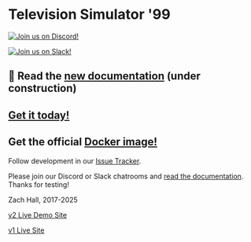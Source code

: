 # Television Simulator '99

[![Join us on Discord!](https://img.shields.io/badge/join_the_community-on_discord-purple)](https://discord.com/invite/GkVG5yzYe3)

[![Join us on Slack!](https://img.shields.io/badge/join_the_community-on_slack-blue)](https://join.slack.com/t/greenhillplaza/shared_invite/zt-2dq8mx6sm-3YnobHETTmxUNE02TOSPRg)

## 📝 Read the [new documentation](https://docs.tvs.gcpw.art/) (under construction)

## [Get it today!](https://github.com/zshall/program-guide/releases)

## Get the official [Docker image!](https://hub.docker.com/r/zshall/television-simulator)

Follow development in our [Issue Tracker](https://greenhillplaza.notion.site/Development-Issue-Tracker-4882ca79625948f0af4291d1557dc220).

Please join our Discord or Slack chatrooms and [read the documentation](https://greenhillplaza.notion.site/Television-Simulator-99-c28584f069b94f58a71b5c9fe2484dcb). Thanks for testing!

Zach Hall, 2017-2025

[v2 Live Demo Site](https://tvs.gcpw.art)

[v1 Live Site](http://zshall.github.io/program-guide)
